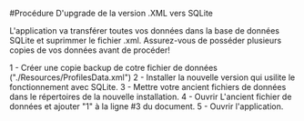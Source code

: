 #Procédure D'upgrade de la version .XML vers SQLite

L'application va transférer toutes vos données dans la base de données SQLite et suprimmer le fichier .xml. Assurez-vous de posséder plusieurs copies de vos données avant de procéder!

1 - Créer une copie backup de cotre fichier de données ("./Resources/ProfilesData.xml")
2 - Installer la nouvelle version qui usilite le fonctionnement avec SQLite.
3 - Mettre votre ancient fichiers de données dans le répertoires de la nouvelle installation.
4 - Ouvrir L'ancient fichier de données et ajouter "<Upgrade>1</Upgrade>" à la ligne #3 du document.
5 - Ouvrir l'application.

